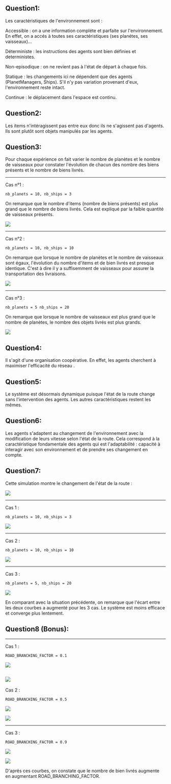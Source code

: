## Question1: 

Les caractéristiques de l'environnement sont :

Accessible : on a une information compléte et parfaite sur l'environnement. En effet, on a accés à toutes ses caractéristiques (ses planétes, ses vaisseaux)...

Déterministe : les instructions des agents sont bien définies et deterministes.

Non-episodique : on ne revient pas à l'état de départ à chaque fois.

Statique : les changements ici ne dépendent que des agents (PlanetManagers, Ships). S'il n'y pas variation provenant d'eux, l'environnement reste intact.

Continue : le déplacement dans l'espace est continu.

## Question2:

Les items n'intéragissent pas entre eux donc ils ne s'agissent pas d'agents. Ils sont plutôt sont objets manipulés par les agents.

## Question3:

Pour chaque expérience on fait varier le nombre de planètes et le nombre de vaisseaux pour constater l'évolution de chacun des nombre des biens présents et le nombre de biens livrés. 


---
Cas n°1 :

    nb_planets = 10, nb_ships = 3

On remarque que le nombre d'items (nombre de biens présents) est plus grand que le nombre de biens livrés. 
Cela est expliqué par la faible quantité de vaisseaux présents.

![](q3_p10_s3.png)



---
Cas n°2 :
 

    nb_planets = 10, nb_ships = 10

On remarque que lorsque le nombre de planètes et le nombre de vaisseaux sont égaux, l'évolution du nombre d'items et de bien livrés est presque identique. C'est à dire il y a suffisemment de vaisseaux pour assurer la transportation des livraisons.

![](q3_p10_s10.png)



---
Cas n°3 :

    nb_planets = 5 nb_ships = 20

On remarque que lorsque le nombre de vaisseaux est plus grand que le nombre de planètes, le nombre des objets livrés est plus grands.

![](q3_p5_s20.png)



## Question4:
Il s'agit d'une organisation coopérative. En effet, les agents cherchent à maximiser l'efficacité du réseau .

## Question5:
Le système est désormais dynamique puisque l'état de la route change sans l'intervention des agents.
Les autres caractéristiques restent les mêmes.

## Question6:

Les agents s'adaptent au changement de l'environnement  avec la modification de leurs vitesse selon l'état de la route. Cela correspond à la caractéristique fondamentale des agents qui est l'adaptabilité : capacité à interagir avec son environnement et de prendre ses changement en compte.

## Question7:

Cette simulation montre le changement de l'état de la route :

![](q7_network.png)

---
Cas 1 :

    nb_planets = 10, nb_ships = 3

![](q7_p10_s3.png)

---
Cas 2 :

    nb_planets = 10, nb_ships = 10
![](q7_p10_s10.png)

---
Cas 3 :

    nb_planets = 5, nb_ships = 20
![](q7_p5_s20.png)

En comparant avec la situation précédente, on remarque que l'écart entre les deux courbes a augmenté pour les 3 cas. Le système est moins efficace et converge plus lentement.

## Question8 (Bonus):

---
Cas 1 : 

    ROAD_BRANCHING_FACTOR = 0.1

![](q8_bf01.png)

![](q8_p10_s10_bf01.png)
---
Cas 2 : 

    ROAD_BRANCHING_FACTOR = 0.5
![](q8_bf05.png)

![](q8_p10_s10_bf05.png)

---
Cas 3 : 

    ROAD_BRANCHING_FACTOR = 0.9
![](q8_bf09.png)

![](q8_p10_s10_bf09.png)


D'aprés ces courbes, on constate que le nombre de bien livrés augmente en augmentant ROAD_BRANCHING_FACTOR.